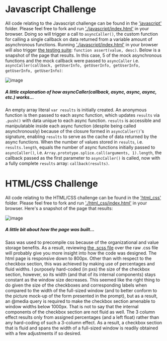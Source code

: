 # Javascript Challenge
All code relating to the Javascript challenge can be found in the ['javascript'](https://github.com/jbmilgrom/3lft/blob/master/javascript) folder. Please feel free to fork and run ['./javascript/index.html'](https://github.com/jbmilgrom/3lft/blob/master/javascript/index.html) in your browser. Doing so will trigger a call to `asyncCaller()`, the custom function for calling a single callback on data returned from a variable amount of asynchronous functions. Running ['./javascript/index.html'](https://github.com/jbmilgrom/3lft/blob/master/javascript/index.html) in your browser will also trigger [the testing suite](https://github.com/jbmilgrom/3lft/blob/master/javascript/test.js): `function assert(value, desc)`. Below is a snapshot of the page that results. In this case, 5 of the mock asynchronous functions and the mock callback were passed to `asyncCaller` i.e. `asyncCaller(callback, getUserInfo, getUserInfo, getUserInfo, getUserInfo, getUserInfo)`:

![image](https://s3-us-west-2.amazonaws.com/jbmpics/triplelift/Screen+Shot+2014-10-08+at+4.05.20+PM.png)

##### A little explanation of how asyncCaller(callback, async, async, async, etc.) works...

An empty array literal `var results` is initially created. An anonymous function is then passed to each async function, which updates `results` via `.push()` with data unique to each async function. `results` is accessible and manipulatable inside each async function (despite being called asynchronously) because of the closure formed in `asyncCaller()`'s signature, enabling `results` to serve as the cache of data returned by the async functions.  When the number of values stored in `results`, i.e. `results.length`, equals the number of async functions initially passed to `asyncCaller()`, i.e. `Array.prototype.splice.call(arguments, 1).length`, the callback passed as the first parameter to `asyncCaller()` is called, now with a fully complete `results` array: `callback(results)`.

# HTML/CSS Challenge

All code relating to the HTML/CSS challenge can be found in the ['html_css'](https://github.com/jbmilgrom/3lft/tree/master/html_css) folder. Please feel free to fork and run ['./html_css/index.html'](https://github.com/jbmilgrom/3lft/blob/master/html_css/index.html) in your browser. Here's a snapshot of the page that results:

![image](https://s3-us-west-2.amazonaws.com/jbmpics/triplelift/Screen+Shot+2014-10-08+at+12.57.12+PM.png)

##### A little bit about how the page was built...

Sass was used to precompile css because of the organizational and value storage benefits. As a result, reviewing [the .scss file](https://github.com/jbmilgrom/3lft/blob/master/html_css/stylesheets/mystyles.css.scss) over the raw .css file will probably give you more insight into how the code was designed. The html page is responsive down to 800px. Other than with respect to the checkbox section, this was achieved by making use of percentages and fluid widths. I purposely hard-coded (in pxs) the size of the checkbox section, however, so its width (and that of its internal components) stays constant as the window size decreases. This seemed like the right thing to do given the size of the checkboxes and corresponding labels when compared to the width of the full-sized window (and to better conform to the picture mock-up of the form presented in the prompt), but as a result, an @media query is required to make the checkbox section amenable to window widths below 1000px. That is not to say that the internal components of the checkbox section are not fluid as well. The 3 column effect results only from assigned percentages (and a left float) rather than any hard-coding of such a 3-column effect. As a result, a checkbox section that is fluid and spans the width of a full-sized window is readily obtained with a few adjustments if so desired. 